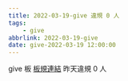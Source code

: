 ```yaml
---
title: 2022-03-19-give 違規 0 人
tags:
    - give
abbrlink: 2022-03-19-give
date: give-2022-03-19 12:00:00
---
```

give 板 [板規連結](https://www.ptt.cc/bbs/give/M.1612495900.A.C32.html)
昨天違規 0 人

